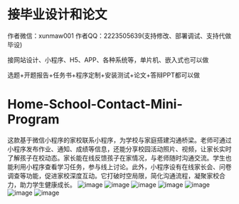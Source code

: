 # 接毕业设计和论文
作者微信：xunmaw001  作者QQ：2223505639(支持修改、部署调试、支持代做毕设)

接网站设计、小程序、H5、APP、各种系统等，单片机、嵌入式也可以做

选题+开题报告+任务书+程序定制+安装测试+论文+答辩PPT都可以做
# Home-School-Contact-Mini-Program
这款基于微信小程序的家校联系小程序，为学校与家庭搭建沟通桥梁。老师可通过小程序发布作业、通知、成绩等信息，还能分享校园活动照片、视频，让家长实时了解孩子在校动态。家长能在线反馈孩子在家情况，与老师随时沟通交流。学生也能利用小程序查看学习任务，参与线上讨论。此外，小程序设有在线家长会、问卷调查等功能，促进家校深度互动。它打破时空局限，简化沟通流程，凝聚家校合力，助力学生健康成长。 
![image](https://github.com/user-attachments/assets/ec88fcbd-8b4d-4db0-9565-6e82d3be65bc)
![image](https://github.com/user-attachments/assets/e9e73756-0251-47f0-86a6-38a7163b0b87)
![image](https://github.com/user-attachments/assets/6ae69215-5bd2-4580-8dd7-559127da629a)
![image](https://github.com/user-attachments/assets/b87820e3-1ea5-4b46-82b5-989c7d50288f)
![image](https://github.com/user-attachments/assets/3950c314-504b-4175-9ea8-29daad7d130a)
![image](https://github.com/user-attachments/assets/faad0f91-e099-49c2-b78b-d95056edd82b)
![image](https://github.com/user-attachments/assets/5a679b3a-cf75-4e6a-95d1-3541f62bb8b0)
